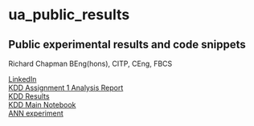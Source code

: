 # ua_public_results

## Public experimental results and code snippets
Richard Chapman BEng(hons), CITP, CEng, FBCS

[LinkedIn](https://www.linkedin.com/in/richard-c-chapman/)
<br>
[KDD Assignment 1 Analysis Report](report_rcc.md)
<br>
[KDD Results](/results/main_kdd.md)
<br>
[KDD Main Notebook](/Notebooks/rcc_store_kdd_1.ipynb)
<br>
[ANN experiment](kdd_main_dl.py)

